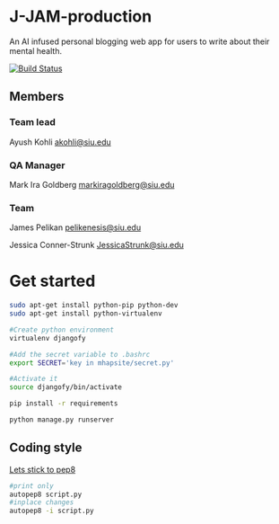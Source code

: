 # J-JAM-production
An AI infused personal blogging web app for users to write about their mental health.

[![Build Status](https://travis-ci.org/SIU-CS/J-JAM-production.svg?branch=master)](https://travis-ci.org/SIU-CS/J-JAM-production)

## Members

### Team lead
Ayush Kohli
akohli@siu.edu

### QA Manager
Mark Ira Goldberg
markiragoldberg@siu.edu

### Team
James Pelikan
pelikenesis@siu.edu

Jessica Conner-Strunk
JessicaStrunk@siu.edu


# Get started
```bash
sudo apt-get install python-pip python-dev
sudo apt-get install python-virtualenv

#Create python environment
virtualenv djangofy 

#Add the secret variable to .bashrc
export SECRET='key in mhapsite/secret.py'

#Activate it
source djangofy/bin/activate 

pip install -r requirements

python manage.py runserver
```

## Coding style
[Lets stick to pep8](https://www.python.org/dev/peps/pep-0008/)

```bash
#print only
autopep8 script.py
#inplace changes
autopep8 -i script.py
```
